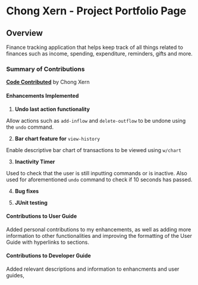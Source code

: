 # Chong Xern - Project Portfolio Page

## Overview
Finance tracking application that helps keep track of all things related to finances such as income, spending, expenditure, reminders, gifts and more. 

### Summary of Contributions
[**Code Contributed**](https://nus-cs2113-ay2324s2.github.io/tp-dashboard/?search=&sort=groupTitle&sortWithin=title&timeframe=commit&mergegroup=&groupSelect=groupByRepos&breakdown=true&checkedFileTypes=docs~functional-code~test-code~other&since=2024-02-23&tabOpen=true&tabType=authorship&tabAuthor=ChongXern&tabRepo=AY2324S2-CS2113-F14-4%2Ftp%5Bmaster%5D&authorshipIsMergeGroup=false&authorshipFileTypes=docs~functional-code~test-code~other&authorshipIsBinaryFileTypeChecked=false&authorshipIsIgnoredFilesChecked=false/) by Chong Xern
#### Enhancements Implemented
1. **Undo last action functionality**

Allow actions such as `add-inflow` and `delete-outflow` to be undone using the `undo` command.

2. **Bar chart feature for** `view-history`

Enable descriptive bar chart of transactions to be viewed using `w/chart` 
   
3. **Inactivity Timer**

Used to check that the user is still inputting commands or is inactive. Also used for aforementioned `undo` command to check if 10 seconds has passed.

4. **Bug fixes**
   
5. **JUnit testing**

#### Contributions to User Guide
Added personal contributions to my enhancements, as well as adding more information to other functionalities and improving the formatting of the User Guide with hyperlinks to sections.

#### Contributions to Developer Guide
Added relevant descriptions and information to enhancments and user guides, 
